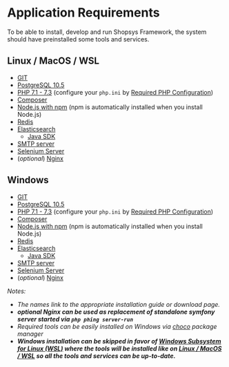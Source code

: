 # Application Requirements
To be able to install, develop and run Shopsys Framework, the system should have preinstalled some tools and services.

## Linux / MacOS / WSL
* [GIT](https://git-scm.com/book/en/v2/Getting-Started-Installing-Git)
* [PostgreSQL 10.5](https://wiki.postgresql.org/wiki/Detailed_installation_guides)
* [PHP 7.1 - 7.3](http://php.net/manual/en/install.php) (configure your `php.ini` by [Required PHP Configuration](../introduction/required-php-configuration.md))
* [Composer](https://getcomposer.org/doc/00-intro.md#globally)
* [Node.js with npm](https://nodejs.org/en/download/) (npm is automatically installed when you install Node.js)
* [Redis](https://redis.io/topics/quickstart)
* [Elasticsearch](https://www.elastic.co/guide/en/elasticsearch/reference/current/install-elasticsearch.html)
    * [Java SDK](https://www.oracle.com/technetwork/java/javase/overview/index.html)
* [SMTP server](https://github.com/mailhog/MailHog)
* [Selenium Server](https://www.npmjs.com/package/selenium-standalone#install--run)
* (*optional*) [Nginx](http://nginx.org/en/docs/install.html)

## Windows
* [GIT](https://git-scm.com/download/win)
* [PostgreSQL 10.5](https://www.enterprisedb.com/downloads/postgres-postgresql-downloads#windows)
* [PHP 7.1 - 7.3](http://php.net/manual/en/install.windows.php) (configure your `php.ini` by [Required PHP Configuration](../introduction/required-php-configuration.md))
* [Composer](https://getcomposer.org/doc/00-intro.md#installation-windows)
* [Node.js with npm](https://nodejs.org/en/download/) (npm is automatically installed when you install Node.js)
* [Redis](https://github.com/MicrosoftArchive/redis/releases)
* [Elasticsearch](https://www.elastic.co/guide/en/elasticsearch/reference/current/install-elasticsearch.html)
    * [Java SDK](https://www.oracle.com/technetwork/java/javase/overview/index.html)
* [SMTP server](https://www.hmailserver.com/)
* [Selenium Server](https://www.npmjs.com/package/selenium-standalone#install--run)
* (*optional*) [Nginx](http://nginx.org/en/docs/install.html)

*Notes:*
- *The names link to the appropriate installation guide or download page.*  
- ***optional Nginx can be used as replacement of standalone symfony server started via `php phing server-run`***
- *Required tools can be easily installed on Windows via [choco](https://chocolatey.org/) package manager*  
- ***Windows installation can be skipped in favor of [Windows Subsystem for Linux (WSL)](https://docs.microsoft.com/en-us/windows/wsl/install-win10) where the tools will be installed like on [Linux / MacOS / WSL](#linux--macos--wsl) so all the tools and services can be up-to-date.***
